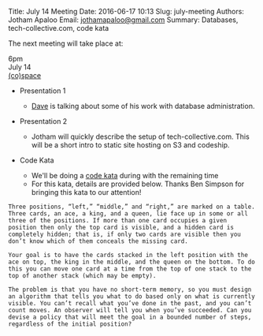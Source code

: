 Title: July 14 Meeting
Date: 2016-06-17 10:13
Slug: july-meeting
Authors: Jotham Apaloo
Email: jothamapaloo@gmail.com
Summary: Databases, tech-collective.com, code kata

The next meeting will take place at:

6pm  
July 14  
[(co)space](http://cospacenorth.com/)  

- Presentation 1
    - [Dave](http://yukondude.com/) is talking about some of his work with database administration.

- Presentation 2
    - Jotham will quickly describe the setup of tech-collective.com. This will be a short
      intro to static site hosting on S3 and codeship.

- Code Kata
    - We'll be doing a [code kata](https://en.wikipedia.org/wiki/Kata_%28programming%29) during with the remaining time
    - For this kata, details are provided below. Thanks Ben Simpson for bringing this kata to our attention!

```
Three positions, “left,” “middle,” and “right,” are marked on a table. Three cards, an ace, a king, and a queen, lie face up in some or all three of the positions. If more than one card occupies a given position then only the top card is visible, and a hidden card is completely hidden; that is, if only two cards are visible then you don’t know which of them conceals the missing card.

Your goal is to have the cards stacked in the left position with the ace on top, the king in the middle, and the queen on the bottom. To do this you can move one card at a time from the top of one stack to the top of another stack (which may be empty).

The problem is that you have no short-term memory, so you must design an algorithm that tells you what to do based only on what is currently visible. You can’t recall what you’ve done in the past, and you can’t count moves. An observer will tell you when you’ve succeeded. Can you devise a policy that will meet the goal in a bounded number of steps, regardless of the initial position?

```
